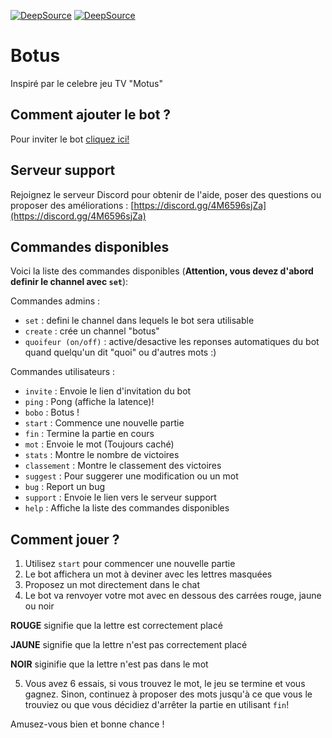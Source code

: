 [![DeepSource](https://app.deepsource.com/gh/ItsKandar/motus.svg/?label=active+issues&show_trend=true&token=MRqVBh5J5gaqplv9nFCED3aP)](https://app.deepsource.com/gh/ItsKandar/motus/?ref=repository-badge)
[![DeepSource](https://app.deepsource.com/gh/ItsKandar/motus.svg/?label=resolved+issues&show_trend=true&token=MRqVBh5J5gaqplv9nFCED3aP)](https://app.deepsource.com/gh/ItsKandar/motus/?ref=repository-badge)

# Botus

Inspiré par le celebre jeu TV "Motus"

## Comment ajouter le bot ?

Pour inviter le bot [cliquez ici!](https://discord.com/api/oauth2/authorize?client_id=1086344574689095741&permissions=8&scope=bot%20applications.commands)

## Serveur support

Rejoignez le serveur Discord pour obtenir de l'aide, poser des questions ou proposer des améliorations : [https://discord.gg/4M6596sjZa](https://discord.gg/4M6596sjZa)

## Commandes disponibles

Voici la liste des commandes disponibles (**Attention, vous devez d'abord definir le channel avec `set`**):

Commandes admins :
- `set` : defini le channel dans lequels le bot sera utilisable
- `create` : crée un channel "botus"
- `quoifeur (on/off)` : active/desactive les reponses automatiques du bot quand quelqu'un dit "quoi" ou d'autres mots :)

Commandes utilisateurs :
- `invite` : Envoie le lien d'invitation du bot
- `ping` : Pong (affiche la latence)!
- `bobo` : Botus !
- `start` : Commence une nouvelle partie
- `fin` : Termine la partie en cours
- `mot` : Envoie le mot (Toujours caché)
- `stats` : Montre le nombre de victoires
- `classement` : Montre le classement des victoires
- `suggest` : Pour suggerer une modification ou un mot
- `bug` : Report un bug
- `support` : Envoie le lien vers le serveur support
- `help` : Affiche la liste des commandes disponibles

## Comment jouer ?

1. Utilisez `start` pour commencer une nouvelle partie
2. Le bot affichera un mot à deviner avec les lettres masquées
3. Proposez un mot directement dans le chat
4. Le bot va renvoyer votre mot avec en dessous des carrées rouge, jaune ou noir

**ROUGE** signifie que la lettre est correctement placé

**JAUNE** signifie que la lettre n'est pas correctement placé

**NOIR** siginifie que la lettre n'est pas dans le mot

5. Vous avez 6 essais, si vous trouvez le mot, le jeu se termine et vous gagnez. Sinon, continuez à proposer des mots jusqu'à ce que vous le trouviez ou que vous décidiez d'arrêter la partie en utilisant `fin`!

Amusez-vous bien et bonne chance !